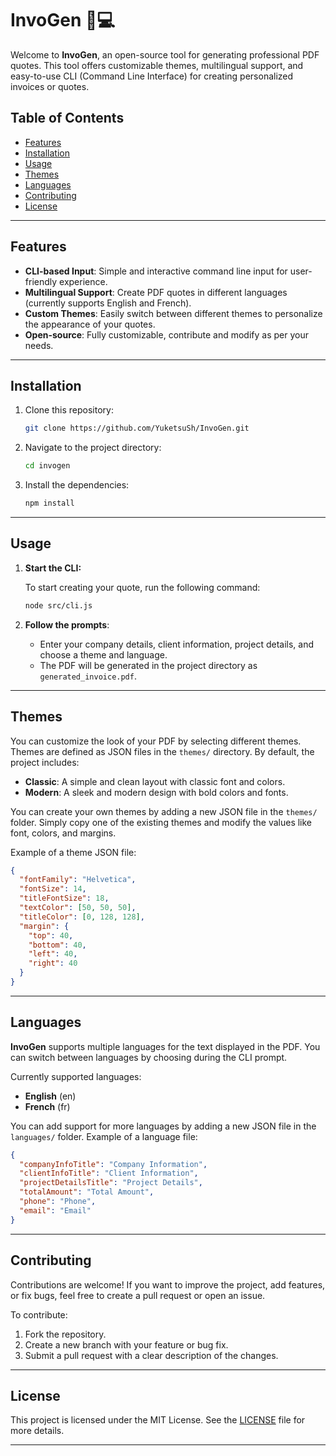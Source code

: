# InvoGen 📝💻

Welcome to **InvoGen**, an open-source tool for generating professional PDF quotes. This tool offers customizable themes, multilingual support, and easy-to-use CLI (Command Line Interface) for creating personalized invoices or quotes.

## Table of Contents

- [Features](#features)
- [Installation](#installation)
- [Usage](#usage)
- [Themes](#themes)
- [Languages](#languages)
- [Contributing](#contributing)
- [License](#license)

---

## Features

- **CLI-based Input**: Simple and interactive command line input for user-friendly experience.
- **Multilingual Support**: Create PDF quotes in different languages (currently supports English and French).
- **Custom Themes**: Easily switch between different themes to personalize the appearance of your quotes.
- **Open-source**: Fully customizable, contribute and modify as per your needs.

---

## Installation

1. Clone this repository:

   ```bash
   git clone https://github.com/YuketsuSh/InvoGen.git
   ```

2. Navigate to the project directory:

   ```bash
   cd invogen
   ```

3. Install the dependencies:

   ```bash
   npm install
   ```

---

## Usage

1. **Start the CLI:**

   To start creating your quote, run the following command:

   ```bash
   node src/cli.js
   ```

2. **Follow the prompts**:
   - Enter your company details, client information, project details, and choose a theme and language.
   - The PDF will be generated in the project directory as `generated_invoice.pdf`.

---

## Themes

You can customize the look of your PDF by selecting different themes. Themes are defined as JSON files in the `themes/` directory. By default, the project includes:

- **Classic**: A simple and clean layout with classic font and colors.
- **Modern**: A sleek and modern design with bold colors and fonts.

You can create your own themes by adding a new JSON file in the `themes/` folder. Simply copy one of the existing themes and modify the values like font, colors, and margins.

Example of a theme JSON file:

```json
{
  "fontFamily": "Helvetica",
  "fontSize": 14,
  "titleFontSize": 18,
  "textColor": [50, 50, 50],
  "titleColor": [0, 128, 128],
  "margin": {
    "top": 40,
    "bottom": 40,
    "left": 40,
    "right": 40
  }
}
```

---

## Languages

**InvoGen** supports multiple languages for the text displayed in the PDF. You can switch between languages by choosing during the CLI prompt.

Currently supported languages:
- **English** (en)
- **French** (fr)

You can add support for more languages by adding a new JSON file in the `languages/` folder. Example of a language file:

```json
{
  "companyInfoTitle": "Company Information",
  "clientInfoTitle": "Client Information",
  "projectDetailsTitle": "Project Details",
  "totalAmount": "Total Amount",
  "phone": "Phone",
  "email": "Email"
}
```

---

## Contributing

Contributions are welcome! If you want to improve the project, add features, or fix bugs, feel free to create a pull request or open an issue.

To contribute:
1. Fork the repository.
2. Create a new branch with your feature or bug fix.
3. Submit a pull request with a clear description of the changes.

---

## License

This project is licensed under the MIT License. See the [LICENSE](LICENSE) file for more details.

---
